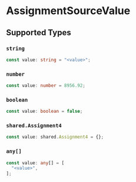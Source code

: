 # AssignmentSourceValue


## Supported Types

### `string`

```typescript
const value: string = "<value>";
```

### `number`

```typescript
const value: number = 8956.92;
```

### `boolean`

```typescript
const value: boolean = false;
```

### `shared.Assignment4`

```typescript
const value: shared.Assignment4 = {};
```

### `any[]`

```typescript
const value: any[] = [
  "<value>",
];
```

